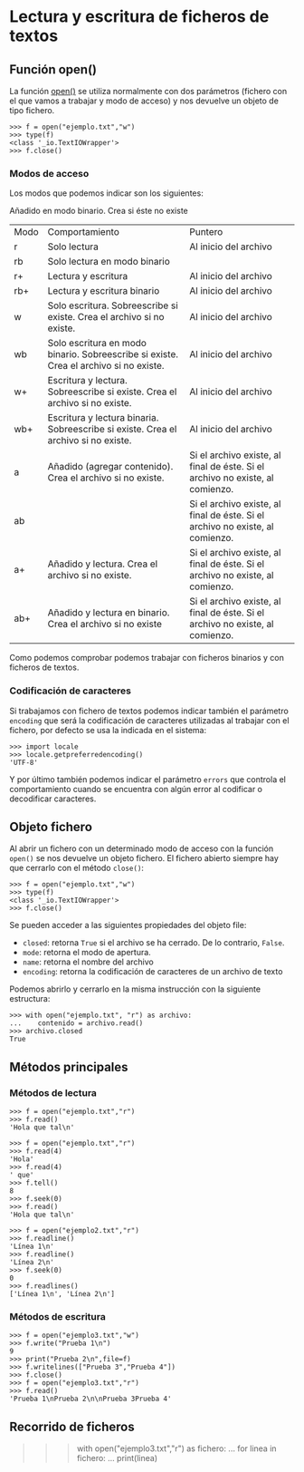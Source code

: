 # Lectura y escritura de ficheros de textos

## Función open()

La función [open()](https://docs.python.org/3.4/library/functions.html#open) se utiliza normalmente con dos parámetros (fichero con el que vamos a trabajar y modo de acceso) y nos devuelve un objeto de tipo fichero.

	>>> f = open("ejemplo.txt","w")
	>>> type(f)
	<class '_io.TextIOWrapper'>
	>>> f.close()

### Modos de acceso

Los modos que podemos indicar son los siguientes:

<table>
	<tr>
		<td>Modo</td>
		<td>Comportamiento</td>
		<td>Puntero</td>
	</tr>
	<tr><td>r</td><td>Solo lectura</td><td>Al inicio del archivo</td></tr>
	<tr><td>rb</td><td>Solo lectura en modo binario </td><td></td></tr>
	<tr><td>r+</td><td>Lectura y escritura </td><td>Al inicio del archivo</td></tr>
	<tr><td>rb+</td><td>Lectura y escritura binario</td><td>Al inicio del archivo</td></tr>
	<tr><td>w</td><td>Solo escritura. Sobreescribe si existe. Crea el archivo si no existe.</td><td>Al inicio del archivo</td></tr>
	<tr><td>wb</td><td>Solo escritura en modo binario. Sobreescribe si existe. Crea el archivo si no existe.</td><td>Al inicio del archivo</td></tr>
	<tr><td>w+</td><td>Escritura y lectura. Sobreescribe si existe. Crea el archivo si no existe.</td><td>Al inicio del archivo</td></tr>
	<tr><td>wb+</td><td>Escritura y lectura binaria. Sobreescribe si existe. Crea el archivo si no existe.</td><td>Al inicio del archivo</td></tr>
	<tr><td>a</td><td>Añadido (agregar contenido). Crea el archivo si no existe.</td><td>Si el archivo existe, al final de éste. Si el archivo no existe, al comienzo.</td></tr>
	<tr><td>ab</td>Añadido en modo binario. Crea si éste no existe<td></td><td>Si el archivo existe, al final de éste. Si el archivo no existe, al comienzo.</td></tr>
	<tr><td>a+</td><td>Añadido y lectura. Crea el archivo si no existe.</td><td>Si el archivo existe, al final de éste. Si el archivo no existe, al comienzo.</td></tr>
	<tr><td>ab+</td><td>Añadido y lectura en binario. Crea el archivo si no existe</td><td>Si el archivo existe, al final de éste. Si el archivo no existe, al comienzo.</td></tr>
	
</table>

Como podemos comprobar podemos trabajar con ficheros binarios y con ficheros de textos.

### Codificación de caracteres

Si trabajamos con fichero de textos podemos indicar también el parámetro `encoding` que será la codificación de caracteres utilizadas al trabajar con el fichero, por defecto se usa la indicada en el sistema:

	>>> import locale
	>>> locale.getpreferredencoding()
	'UTF-8'

Y por último también podemos indicar el parámetro `errors` que controla el comportamiento cuando se encuentra con algún error al codificar o decodificar caracteres.

## Objeto fichero

Al abrir un fichero con un determinado modo de acceso con la función `open()` se nos devuelve un objeto fichero. El fichero abierto siempre hay que cerrarlo con el método `close()`:

	>>> f = open("ejemplo.txt","w")
	>>> type(f)
	<class '_io.TextIOWrapper'>
	>>> f.close()

Se pueden acceder a las siguientes propiedades del objeto file:

* `closed`: retorna `True` si el archivo se ha cerrado. De lo contrario, `False`.
* `mode`: retorna el modo de apertura.
* `name`: retorna el nombre del archivo
* `encoding`: retorna la codificación de caracteres de un archivo de texto

Podemos abrirlo y cerrarlo en la misma instrucción con la siguiente estructura:

	>>> with open("ejemplo.txt", "r") as archivo: 
	...    contenido = archivo.read()
	>>> archivo.closed
	True

## Métodos principales

### Métodos de lectura

	>>> f = open("ejemplo.txt","r")
	>>> f.read()
	'Hola que tal\n'

	>>> f = open("ejemplo.txt","r")
	>>> f.read(4)
	'Hola'
	>>> f.read(4)
	' que'
	>>> f.tell()
	8
	>>> f.seek(0)
	>>> f.read()
	'Hola que tal\n'

	>>> f = open("ejemplo2.txt","r")	
	>>> f.readline()
	'Línea 1\n'
	>>> f.readline()
	'Línea 2\n'
	>>> f.seek(0)
	0
	>>> f.readlines()
	['Línea 1\n', 'Línea 2\n']

### Métodos de escritura

	>>> f = open("ejemplo3.txt","w")
	>>> f.write("Prueba 1\n")
	9
	>>> print("Prueba 2\n",file=f)
	>>> f.writelines(["Prueba 3","Prueba 4"])
	>>> f.close()
	>>> f = open("ejemplo3.txt","r")
	>>> f.read()
	'Prueba 1\nPrueba 2\n\nPrueba 3Prueba 4'

## Recorrido de ficheros

>>> with open("ejemplo3.txt","r") as fichero:
...    for linea in fichero:
...        print(linea)
